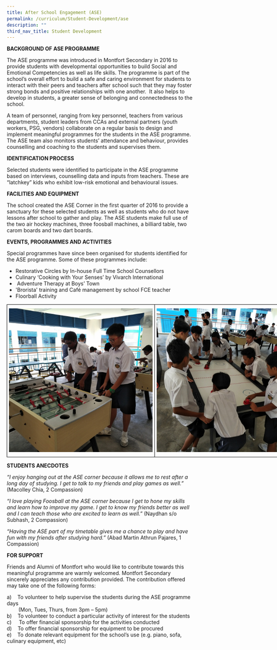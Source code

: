 ```yaml
---
title: After School Engagement (ASE)
permalink: /curriculum/Student-Development/ase
description: ""
third_nav_title: Student Development
---
```

**BACKGROUND OF ASE PROGRAMME**  

The ASE programme was introduced in Montfort Secondary in 2016 to provide students with developmental opportunities to build Social and Emotional Competencies as well as life skills. The programme is part of the school’s overall effort to build a safe and caring environment for students to interact with their peers and teachers after school such that they may foster strong bonds and positive relationships with one another.  It also helps to develop in students, a greater sense of belonging and connectedness to the school.

A team of personnel, ranging from key personnel, teachers from various departments, student leaders from CCAs and external partners (youth workers, PSG, vendors) collaborate on a regular basis to design and implement meaningful programmes for the students in the ASE programme. The ASE team also monitors students’ attendance and behaviour, provides counselling and coaching to the students and supervises them.

**IDENTIFICATION PROCESS**

Selected students were identified to participate in the ASE programme based on interviews, counselling data and inputs from teachers. These are “latchkey” kids who exhibit low-risk emotional and behavioural issues.

**FACILITIES AND EQUIPMENT**

The school created the ASE Corner in the first quarter of 2016 to provide a sanctuary for these selected students as well as students who do not have lessons after school to gather and play. The ASE students make full use of the two air hockey machines, three foosball machines, a billiard table, two carom boards and two dart boards.

**EVENTS, PROGRAMMES AND ACTIVITIES**  

Special programmes have since been organised for students identified for the ASE programme. Some of these programmes include:
* Restorative Circles by In-house Full Time School Counsellors
* Culinary ‘Cooking with Your Senses’ by Vivarch International
*  Adventure Therapy at Boys’ Town
* 'Brorista' training and Café management by school FCE teacher
* Floorball Activity

<style type="text/css">
.tg  {border-collapse:collapse;border-spacing:0;margin:0px auto;}
.tg td{border-color:black;border-style:solid;border-width:1px;font-family:Arial, sans-serif;font-size:14px;
  overflow:hidden;padding:10px 5px;word-break:normal;}
.tg th{border-color:black;border-style:solid;border-width:1px;font-family:Arial, sans-serif;font-size:14px;
  font-weight:normal;overflow:hidden;padding:10px 5px;word-break:normal;}
.tg .tg-0lax{text-align:left;vertical-align:top}
</style>
<table class="tg" style="undefined;table-layout: fixed; width: 800px">
<colgroup>
<col style="width: 400px">
<col style="width: 400px">
</colgroup>
<tbody>
  <tr>
    <td class="tg-0lax"><img src="/images/ASE-1.jpeg"></td>
    <td class="tg-0lax"><img src="/images/ASE-2.jpeg"></td>
  </tr>
</tbody>
</table>

**STUDENTS ANECDOTES**

_“I enjoy hanging out at the ASE corner because it allows me to rest after a long day of studying. I get to talk to my friends and play games as well.”_  (Macolley Chia, 2 Compassion)

_“I love playing Foosball at the ASE corner because I get to hone my skills and learn how to improve my game. I get to know my friends better as well and I can teach those who are excited to learn as well.”_ (Naydhan s/o Subhash, 2 Compassion)

_“Having the ASE part of my timetable gives me a chance to play and have fun with my friends after studying hard.”_ (Abad Martin Athrun Pajares, 1 Compassion)

**FOR SUPPORT**

Friends and Alumni of Montfort who would like to contribute towards this meaningful programme are warmly welcomed. Montfort Secondary sincerely appreciates any contribution provided. The contribution offered may take one of the following forms:

a)    To volunteer to help supervise the students during the ASE programme days     
        (Mon, Tues, Thurs, from 3pm – 5pm)    
b)    To volunteer to conduct a particular activity of interest for the students   
c)     To offer financial sponsorship for the activities conducted    
d)    To offer financial sponsorship for equipment to be procured   
e)    To donate relevant equipment for the school’s use (e.g. piano, sofa, culinary equipment, etc)